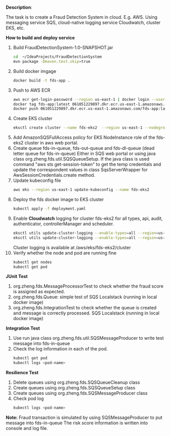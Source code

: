 **Description**:

The task is to create a Fraud Detection System in cloud. E.g. AWS.
Using messaging service SQS, cloud-native logging service Cloudwatch, cluster EKS, etc.


**How to build and deploy service**
1. Build FraudDetectionSystem-1.0-SNAPSHOT.jar
   ```bash
   cd  ~/IdeaProjects/FraudDetectionSystem
   mvn package -Dmaven.test.skip=true
   ```
2. Build docker imgage
   ```bash
   docker build -t fds-app .
   ```
3. Push to AWS ECR
   ```bash
   aws ecr get-login-password --region us-east-1 | docker login --username AWS --password-stdin 061051229897.dkr.ecr.us-east-1.amazonaws.com
   docker tag fds-app:latest 061051229897.dkr.ecr.us-east-1.amazonaws.com/fds-app:latest
   docker push 061051229897.dkr.ecr.us-east-1.amazonaws.com/fds-app:latest
   ```
4. Create EKS cluster
   ```bash
   eksctl create cluster --name fds-eks2  --region us-east-1 --nodegroup-name standard-workers --node-type t2.medium --nodes 2 --nodes-min 1 --nodes-max 4 --managed --version 1.31
   ```
5. Add AmazonSQSFullAccess policy for EKS NodeInstance role of the fds-eks2 cluster in aws web portal.
6. Create queue fds-in-queue, fds-out-queue and fds-dl-queue (dead letter queue for fds-in-queue)
   Either in SQS web portal or using java class org.zheng.fds.util.SQSQueueSetup.
   If the java class is used command "aws sts get-session-token" to get the temp credentials and update the correspondent values in class SqsServerWrapper for AwsSessionCredentials.create method.
7. Update kubeconfig file
   ```bash
   aws eks --region us-east-1 update-kubeconfig --name fds-eks2
   ```
8. Deploy the fds docker image to EKS cluster
   ```bash
   kubectl apply -f deployment.yaml
   ```
9. Enable **Cloudwatch** logging for cluster fds-eks2 for all types, api, audit, authenticator, controllerManager and scheduler.
   ```bash   
   eksctl utils update-cluster-logging --enable-types=all --region=us-east-1 --cluster=fds-eks2
   eksctl utils update-cluster-logging --enable-types=all --region=us-east-1 --cluster=fds-eks2 --approve
   ```
   Cluster logging is available at /aws/eks/fds-eks2/cluster
10. Verify whether the node and pod are running fine
    ```bash
    kubectl get nodes
    kubectl get pod
    ```
    
**JUnit Test**
1) org.zheng.fds.MessageProcessorTest to check whether the fraud score is assigned as expected.
2) org.zheng.fds.Queue: simple test of SQS Localstack (running in local docker image)
3) org.zheng.fds.IntegrationTest to check whether the queue is created and message is correctly processed.
   SQS Localstack (running in local docker image)

**Integration Test**
1. Use run java class org.zheng.fds.util.SQSMessageProducer to write test message into fds-in-queue
2. Check the log information in each of the pod.
   ```bash
   kubectl get pod  
   kubectl logs <pod-name>
   ```

**Resilience Test**
1. Delete queues using org.zheng.fds.SQSQueueCleanup class
2. Create queues using org.zheng.fds.SQSQueueSetup class
3. Create queues using org.zheng.fds.SQSMessageProducer class
4. Check pod log
   ```bash
   kubectl logs <pod-name>
   ```

**Note:** Fraud transaction is simulated by using SQSMessageProducer to put message into fds-in-queue
The risk score information is written into console and log file.